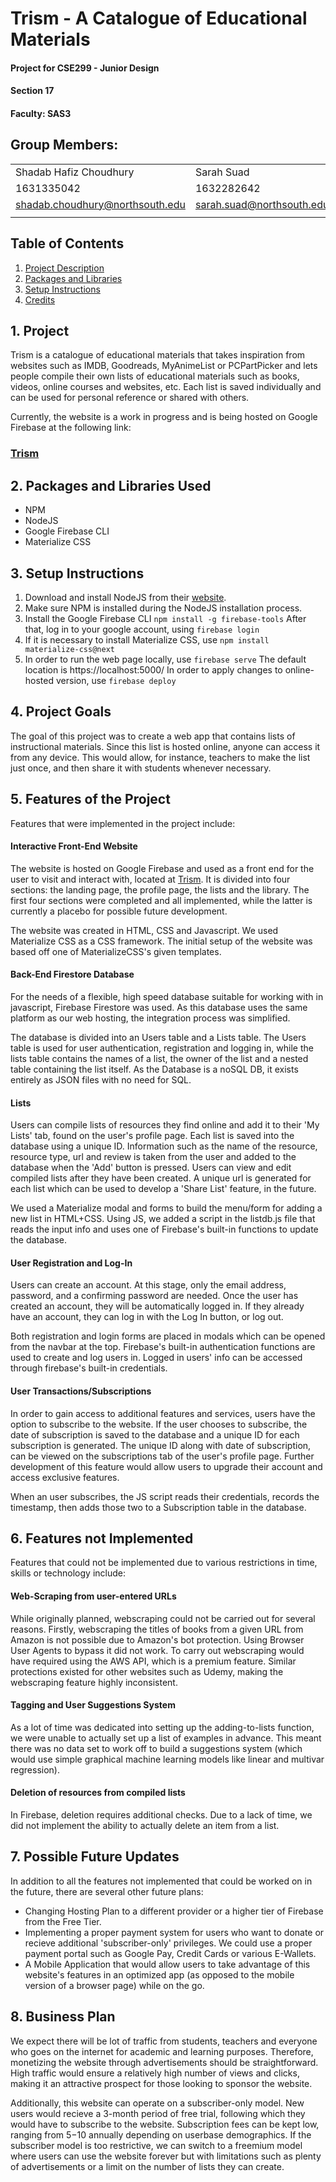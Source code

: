 # Trism - A Catalogue of Educational Materials

#### Project for CSE299 - Junior Design
#### Section 17
#### Faculty: SAS3 

## Group Members:

| | |
|-|-|
| Shadab Hafiz Choudhury | Sarah Suad |
| 1631335042 | 1632282642 |
| shadab.choudhury@northsouth.edu | sarah.suad@northsouth.edu
| | |

## Table of Contents

1. [Project Description](https://github.com/Namerlight/SU19CSE299S17G03NSU/#1-Project)
2. [Packages and Libraries](https://github.com/Namerlight/SU19CSE299S17G03NSU/#2-Packages-and-Libraries-Used)
3. [Setup Instructions](https://github.com/Namerlight/SU19CSE299S17G03NSU/#3-Setup-Instructions)
4. [Credits](https://github.com/Namerlight/SU19CSE299S17G03NSU/#4-Credits)


## 1. Project 

Trism is a catalogue of educational materials that takes inspiration from websites such as IMDB, Goodreads, MyAnimeList or PCPartPicker and lets people compile their own lists of educational materials such as books, videos, online courses and websites, etc. Each list is saved individually and can be used for personal reference or shared with others.

Currently, the website is a work in progress and is being hosted on Google Firebase at the following link:

### [Trism](https://trism-def99.firebaseapp.com/)

## 2. Packages and Libraries Used

- NPM
- NodeJS
- Google Firebase CLI
- Materialize CSS

## 3. Setup Instructions

1. Download and install NodeJS from their [website](https://nodejs.org/en/).
2. Make sure NPM is installed during the NodeJS installation process.
3. Install the Google Firebase CLI
```npm install -g firebase-tools```
After that, log in to your google account, using ```firebase login```
4. If it is necessary to install Materialize CSS, use
```npm install materialize-css@next```
5. In order to run the web page locally, use
```firebase serve```
The default location is https://localhost:5000/
In order to apply changes to online-hosted version, use
```firebase deploy```


## 4. Project Goals
The goal of this project was to create a web app that contains lists of instructional materials. Since this list is hosted online, anyone can access it from any device. This would allow, for instance, teachers to make the list just once, and then share it with students whenever necessary.

## 5. Features of the Project

Features that were implemented in the project include:

#### Interactive Front-End Website
The website is hosted on Google Firebase and used as a front end for the user to visit and interact with, located at [Trism](https://trism-def99.firebaseapp.com/). It is divided into four sections: the landing page, the profile page, the lists and the library. The first four sections were completed and all implemented, while the latter is currently a placebo for possible future development.

The website was created in HTML, CSS and Javascript.  We used Materialize CSS as a CSS framework. The initial setup of the website was based off one of MaterializeCSS's given templates.

#### Back-End Firestore Database
For the needs of a flexible, high speed database suitable for working with in javascript, Firebase Firestore was used. As this database uses the same platform as our web hosting, the integration process was simplified. 

The database is divided into an Users table and a Lists table. The Users table is used for user authentication, registration and logging in, while the lists table contains the names of a list, the owner of the list and a nested table containing the list itself. As the Database is a noSQL DB, it exists entirely as JSON files with no need for SQL.

#### Lists
Users can compile lists of resources they find online and add it to their 'My Lists' tab, found on the user's profile page. Each list is saved into the database using a unique ID. Information such as the name of the resource, resource type, url and review is taken from the user and added to the database when the 'Add' button is pressed. Users can view and edit compiled lists after they have been created. A unique url is generated for each list which can be used to develop a 'Share List' feature, in the future.

We used a Materialize modal and forms to build the menu/form for adding a new list in HTML+CSS. Using JS, we added a script in the listdb.js file that reads the input info and uses one of Firebase's built-in functions to update the database.

#### User Registration and Log-In
Users can create an account. At this stage, only the email address, password, and a confirming password are needed. Once the user has created an account, they will be automatically logged in. If they already have an account, they can log in with the Log In button, or log out.

Both registration and login forms are placed in modals which can be opened from the navbar at the top. Firebase's built-in authentication functions are used to create and log users in. Logged in users' info can be accessed through firebase's built-in credentials.

#### User Transactions/Subscriptions
In order to gain access to additional features and services, users have the option to subscribe to the website. If the user chooses to subscribe, the date of subscription is saved to the database and a unique ID for each subscription is generated. The unique ID along with date of subscription, can be viewed on the subscriptions tab of the user's profile page. Further development of this feature would allow users to upgrade their account and access exclusive features.

When an user subscribes, the JS script reads their credentials, records the timestamp, then adds those two to a Subscription table in the database.

## 6. Features not Implemented

Features that could not be implemented due to various restrictions in time, skills or technology include:

#### Web-Scraping from user-entered URLs
While originally planned, webscraping could not be carried out for several reasons. Firstly, webscraping the titles of books from a given URL from Amazon is not possible due to Amazon's bot protection. Using Browser User Agents to bypass it did not work. To carry out webscraping would have required using the AWS API, which is a premium feature. Similar protections existed for other websites such as Udemy, making the webscraping feature highly inconsistent.

#### Tagging and User Suggestions System
As a lot of time was dedicated into setting up the adding-to-lists function, we were unable to actually set up a list of examples in advance. This meant there was no data set to work off to build a suggestions system (which would use simple graphical machine learning models like linear and multivar regression).

#### Deletion of resources from compiled lists
In Firebase, deletion requires additional checks. Due to a lack of time, we did not implement the ability to actually delete an item from a list.

## 7. Possible Future Updates

In addition to all the features not implemented that could be worked on in the future, there are several other future plans:
* Changing Hosting Plan to a different provider or a higher tier of Firebase from the Free Tier.
* Implementing a proper payment system for users who want to donate or recieve additional 'subscriber-only' privileges. We could use a proper payment portal such as Google Pay, Credit Cards or various E-Wallets.
* A Mobile Application that would allow users to take advantage of this website's features in an optimized app (as opposed to the mobile version of a browser page) while on the go.

## 8. Business Plan

We expect there will be lot of traffic from students, teachers and everyone who goes on the internet for academic and learning purposes. Therefore, monetizing the website through advertisements should be straightforward. High traffic would ensure a relatively high number of views and clicks, making it an attractive prospect for those looking to sponsor the website.

Additionally, this website can operate on a subscriber-only model. New users would recieve a 3-month period of free trial, following which they would have to subscribe to the website. Subscription fees can be kept low, ranging from $5-$10 annually depending on userbase demographics. If the subscriber model is too restrictive, we can switch to a freemium model where users can use the website forever but with limitations such as plenty of advertisements or a limit on the number of lists they can create.



